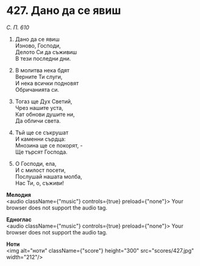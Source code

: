 # 427. Дано да се явиш  

*С. П. 610*  

1. Дано да се явиш  
Изново, Господи,  
Делото Си да съживиш  
В тези последни дни.  

2. В молитва нека бдят  
Верните Ти слуги,  
И нека всички подновят  
Обричанията си.  

3. Тогаз ще Дух Светий,  
Чрез нашите уста,  
Кат обнови душите ни,  
Да обличи света.  

4. Тъй ще се съкрушат  
И каменни сърдца:  
Мнозина ще се покорят, -  
Ще търсят Господа.  

5. О Господи, ела,  
И с милост посети,  
Послушай нашата молба,  
Нас Ти, о, съживи!  

__Мелодия__  
<audio className={"music"} controls={true} preload={"none"}><source src="mp3/427.mp3" type="audio/mpeg"/>
Your browser does not support the audio tag.
</audio>  

__Едноглас__  
<audio className={"music"} controls={true} preload={"none"}><source src="transp/427.mp3" type="audio/mpeg"/>
Your browser does not support the audio tag.
</audio>  

__Ноти__  
<img alt="ноти" className={"score"} height="300" src="scores/427.jpg" width="212"/>
